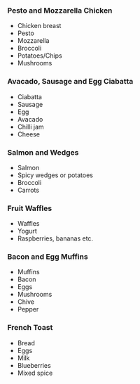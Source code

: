 ### Pesto and Mozzarella Chicken
- Chicken breast
- Pesto
- Mozzarella
- Broccoli
- Potatoes/Chips
- Mushrooms

### Avacado, Sausage and Egg Ciabatta
- Ciabatta
- Sausage
- Egg
- Avacado
- Chilli jam
- Cheese

### Salmon and Wedges
- Salmon
- Spicy wedges or potatoes
- Broccoli
- Carrots

### Fruit Waffles
- Waffles
- Yogurt
- Raspberries, bananas etc.

### Bacon and Egg Muffins
- Muffins
- Bacon
- Eggs
- Mushrooms
- Chive
- Pepper

### French Toast
- Bread
- Eggs
- Milk
- Blueberries
- Mixed spice